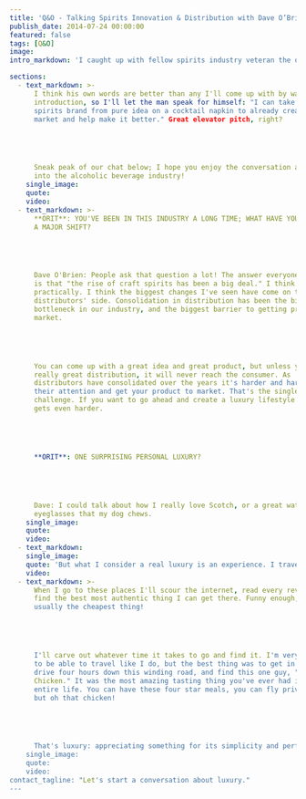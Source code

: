```yaml
---
title: 'Q&O - Talking Spirits Innovation & Distribution with Dave O’Brien of Proof ABV'
publish_date: 2014-07-24 00:00:00
featured: false
tags: [Q&O]
image:
intro_markdown: 'I caught up with fellow spirits industry veteran the other day, Dave O’Brien, Founder of&nbsp;[Proof ABV](http://proofabv.com/)&nbsp;(Agents & Brand Ventures).​'

sections:
  - text_markdown: >-
      I think his own words are better than any I'll come up with by way of
      introduction, so I'll let the man speak for himself: "I can take any
      spirits brand from pure idea on a cocktail napkin to already created in the
      market and help make it better." Great elevator pitch, right?





      Sneak peak of our chat below; I hope you enjoy the conversation and window
      into the alcoholic beverage industry!​
    single_image:
    quote:
    video:
  - text_markdown: >-
      **ORIT**: YOU'VE BEEN IN THIS INDUSTRY A LONG TIME; WHAT HAVE YOU SEEN AS
      A MAJOR SHIFT?





      Dave O'Brien: People ask that question a lot! The answer everyone expects
      is that "the rise of craft spirits has been a big deal." I think more
      practically. I think the biggest changes I've seen have come on the
      distributors' side. Consolidation in distribution has been the biggest
      bottleneck in our industry, and the biggest barrier to getting product to
      market.





      You can come up with a great idea and great product, but unless you have
      really great distribution, it will never reach the consumer. As
      distributors have consolidated over the years it's harder and harder to get
      their attention and get your product to market. That's the single biggest
      challenge. If you want to go ahead and create a luxury lifestyle brand, it
      gets even harder.





      **ORIT**: ONE SURPRISING PERSONAL LUXURY?





      Dave: I could talk about how I really love Scotch, or a great watch or
      eyeglasses that my dog chews.​
    single_image:
    quote:
    video:
  - text_markdown:
    single_image:
    quote: 'But what I consider a real luxury is an experience. I travel constantly, and usually for business, and if a client pays I guess that’s luxurious.'
    video:
  - text_markdown: >-
      When I go to these places I'll scour the internet, read every review, and
      find the best most authentic thing I can get there. Funny enough, it's
      usually the cheapest thing!





      I'll carve out whatever time it takes to go and find it. I'm very fortunate
      to be able to travel like I do, but the best thing was to get in my car,
      drive four hours down this winding road, and find this one guy, "GJ's Huli
      Chicken." It was the most amazing tasting thing you've ever had in your
      entire life. You can have these four star meals, you can fly private jets,
      but oh that chicken!





      That's luxury: appreciating something for its simplicity and perfection.​
    single_image:
    quote:
    video:
contact_tagline: "Let's start a conversation about luxury."
---
```



